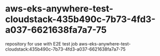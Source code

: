 # aws-eks-anywhere-test-cloudstack-435b490c-7b73-4fd3-a037-6621638fa7a7-75
repository for use with E2E test job aws-eks-anywhere-test-cloudstack:435b490c-7b73-4fd3-a037-6621638fa7a7-75
